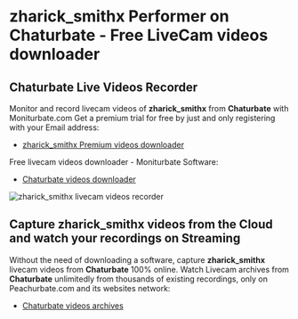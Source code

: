 # zharick_smithx Performer on Chaturbate - Free LiveCam videos downloader

## Chaturbate Live Videos Recorder

Monitor and record livecam videos of **zharick_smithx** from **Chaturbate** with Moniturbate.com
Get a premium trial for free by just and only registering with your Email address:
* [zharick_smithx Premium videos downloader](https://moniturbate.com/request-demo-licence-key.html)

Free livecam videos downloader - Moniturbate Software:
* [Chaturbate videos downloader](https://moniturbate.com/moniturbate-download-software.html)

![zharick_smithx livecam videos recorder](https://peachurnet.com/templates/moniturbate-software.png)


## Capture zharick_smithx videos from the Cloud and watch your recordings on Streaming

Without the need of downloading a software, capture **zharick_smithx** livecam videos from **Chaturbate** 100% online.
Watch Livecam archives from **Chaturbate** unlimitedly from thousands of existing recordings, only on Peachurbate.com and its websites network:
* [Chaturbate videos archives](https://peachurnet.com/)